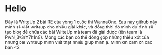 # Hello
Đây là WriteUp 2 bài RE của vòng 1 cuộc thi WannaOne. Sau này github này mình sẽ viết writeup cho nhiều giải khác, và đồng thời đó mình dự định sẽ tạo blog để chứa các bài WriteUp mà team đã giải được (tên team là PwN_3v3rY7h1nG). Mong các bạn có thể đóng góp những thiếu xót của những bài WriteUp mình viết thật nhiều giúp mình ạ. Minh xin cảm ơn các bạn <3.
